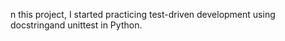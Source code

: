 n this project, I started practicing test-driven development using docstringand unittest in Python.
